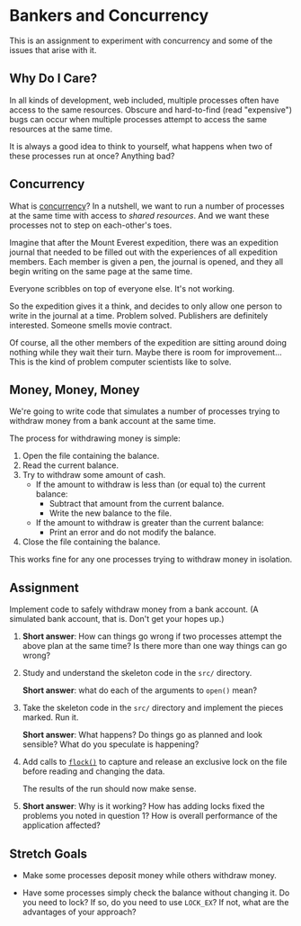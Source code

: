 # Bankers and Concurrency

This is an assignment to experiment with concurrency and some of the
issues that arise with it.

## Why Do I Care?

In all kinds of development, web included, multiple processes often have
access to the same resources. Obscure and hard-to-find (read
"expensive") bugs can occur when multiple processes attempt to access
the same resources at the same time.

It is always a good idea to think to yourself, what happens when two of
these processes run at once? Anything bad?

## Concurrency

What is
[concurrency](https://en.wikipedia.org/wiki/Concurrency_(computer_science))?
In a nutshell, we want to run a number of processes at the same time
with access to _shared resources_. And we want these processes not to
step on each-other's toes.

Imagine that after the Mount Everest expedition, there was an expedition
journal that needed to be filled out with the experiences of all
expedition members. Each member is given a pen, the journal is opened,
and they all begin writing on the same page at the same time.

Everyone scribbles on top of everyone else. It's not working.

So the expedition gives it a think, and decides to only allow one person
to write in the journal at a time. Problem solved. Publishers are
definitely interested. Someone smells movie contract.

Of course, all the other members of the expedition are sitting around
doing nothing while they wait their turn. Maybe there is room for
improvement... This is the kind of problem computer scientists like to
solve.

## Money, Money, Money

We're going to write code that simulates a number of processes trying to
withdraw money from a bank account at the same time.

The process for withdrawing money is simple:

1. Open the file containing the balance.
2. Read the current balance.
3. Try to withdraw some amount of cash.
   * If the amount to withdraw is less than (or equal to) the current
     balance:
       * Subtract that amount from the current balance.
	   * Write the new balance to the file.
   * If the amount to withdraw is greater than the current balance:
       * Print an error and do not modify the balance.
4. Close the file containing the balance.

This works fine for any one processes trying to withdraw money in isolation.


## Assignment

Implement code to safely withdraw money from a bank account. (A
simulated bank account, that is. Don't get your hopes up.)

1. **Short answer**: How can things go wrong if two processes attempt the
   above plan at the same time? Is there more than one way things can go
   wrong?

2. Study and understand the skeleton code in the `src/` directory.

   **Short answer**: what do each of the arguments to `open()` mean?

3. Take the skeleton code in the `src/` directory and implement the
   pieces marked. Run it.
   
   **Short answer**: What happens? Do things go as planned and look
   sensible? What do you speculate is happening?

4. Add calls to [`flock()`](https://linux.die.net/man/2/flock) to
   capture and release an exclusive lock on the file before reading and
   changing the data.

   The results of the run should now make sense.
   
5. **Short answer**: Why is it working? How has adding locks fixed the
   problems you noted in question 1? How is overall performance of the
   application affected?


## Stretch Goals

* Make some processes deposit money while others withdraw money.

* Have some processes simply check the balance without changing it. Do
  you need to lock? If so, do you need to use `LOCK_EX`? If not, what
  are the advantages of your approach?